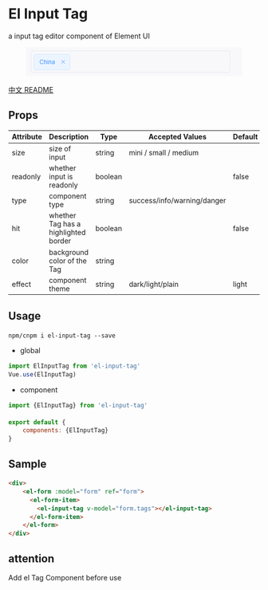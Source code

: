 # El Input Tag
a input tag editor component of Element UI
<p align="center">
  <img src="demo.gif" alt="Logo"/>
</p>

[中文 README](README-zh_CN.md)

## Props
| Attribute | Description                          | Type    | Accepted Values             | Default |
| --------- | ------------------------------------ | ------- | --------------------------- | ------- |
| size      | size of input                        | string  | mini / small / medium       |         |
| readonly  | whether input is readonly            | boolean |                             | false   |
| type      | component type                       | string  | success/info/warning/danger |         |
| hit       | whether Tag has a highlighted border | boolean |                             | false   |
| color     | background color of the Tag          | string  |                             |         |
| effect    | component theme                      | string  | dark/light/plain            | light   |

## Usage
`npm/cnpm i el-input-tag --save`
- global
``` js
import ElInputTag from 'el-input-tag'
Vue.use(ElInputTag)
```


- component
``` js
import {ElInputTag} from 'el-input-tag'

export default {
    components: {ElInputTag}
}
```

## Sample
``` html
<div>
    <el-form :model="form" ref="form">
      <el-form-item>
        <el-input-tag v-model="form.tags"></el-input-tag>
      </el-form-item>
    </el-form>
</div>
```

## attention
Add el Tag Component before use